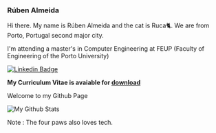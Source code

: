 ### Rúben Almeida

Hi there. My name is Rúben Almeida and the cat is Ruca🐈. We are from Porto, Portugal second major city. 

I'm attending a master's in Computer Engineering at FEUP (Faculty of Engineering of the Porto University)

[![Linkedin Badge](https://img.shields.io/badge/-Rúben_Almeida-blue?style=flat-square&logo=Linkedin&logoColor=white&link=https://www.linkedin.com/in/almeida-ruben//)](https://www.linkedin.com/in/almeida-ruben)

**My Curriculum Vitae is avaiable for [download](https://drive.google.com/file/d/1ysybVzGj6aR-QepWwU49xq-sKK08GRkZ/view?usp=sharing)**

Welcome to my Github Page

![My Github Stats](https://github-readme-stats.vercel.app/api?username=arubenruben&count_private=true&show_icons=true&theme=dark)

Note : The four paws also loves tech.
